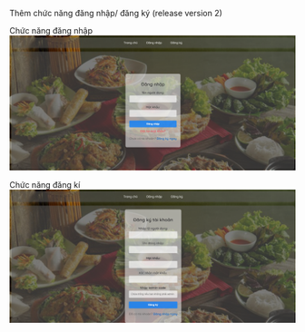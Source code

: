 Thêm chức năng đăng nhập/ đăng ký (release version 2) 

Chức năng đăng nhập
![alt text](image-2.png)

Chức năng đăng kí
![alt text](image-3.png)